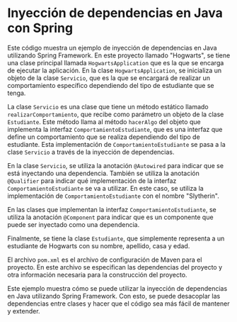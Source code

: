 # Inyección de dependencias en Java con Spring

Este código muestra un ejemplo de inyección de dependencias en Java utilizando Spring Framework. En este proyecto llamado "Hogwarts", se tiene una clase principal llamada `HogwartsApplication` que es la que se encarga de ejecutar la aplicación. En la clase `HogwartsApplication`, se inicializa un objeto de la clase `Servicio`, que es la que se encargará de realizar un comportamiento específico dependiendo del tipo de estudiante que se tenga.

La clase `Servicio` es una clase que tiene un método estático llamado `realizarComportamiento`, que recibe como parámetro un objeto de la clase `Estudiante`. Este método llama al método `hacerAlgo` del objeto que implementa la interfaz `ComportamientoEstudiante`, que es una interfaz que define un comportamiento que se realiza dependiendo del tipo de estudiante. Esta implementación de `ComportamientoEstudiante` se pasa a la clase `Servicio` a través de la inyección de dependencias.

En la clase `Servicio`, se utiliza la anotación `@Autowired` para indicar que se está inyectando una dependencia. También se utiliza la anotación `@Qualifier` para indicar qué implementación de la interfaz `ComportamientoEstudiante` se va a utilizar. En este caso, se utiliza la implementación de `ComportamientoEstudiante` con el nombre "Slytherin".

En las clases que implementan la interfaz `ComportamientoEstudiante`, se utiliza la anotación `@Component` para indicar que es un componente que puede ser inyectado como una dependencia.

Finalmente, se tiene la clase `Estudiante`, que simplemente representa a un estudiante de Hogwarts con su nombre, apellido, casa y edad.

El archivo `pom.xml` es el archivo de configuración de Maven para el proyecto. En este archivo se especifican las dependencias del proyecto y otra información necesaria para la construcción del proyecto.

Este ejemplo muestra cómo se puede utilizar la inyección de dependencias en Java utilizando Spring Framework. Con esto, se puede desacoplar las dependencias entre clases y hacer que el código sea más fácil de mantener y extender.
